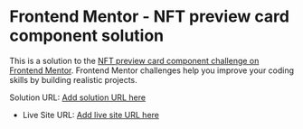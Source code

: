 # Frontend Mentor - NFT preview card component solution

This is a solution to the [NFT preview card component challenge on Frontend Mentor](https://www.frontendmentor.io/challenges/nft-preview-card-component-SbdUL_w0U). Frontend Mentor challenges help you improve your coding skills by building realistic projects.

 Solution URL: [Add solution URL here](https://your-solution-url.com)
- Live Site URL: [Add live site URL here](https://your-live-site-url.com)

